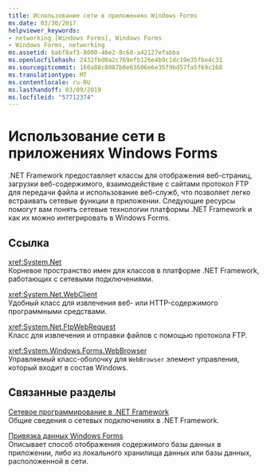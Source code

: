 ```yaml
---
title: Использование сети в приложениях Windows Forms
ms.date: 03/30/2017
helpviewer_keywords:
- networking [Windows Forms], Windows Forms
- Windows Forms, networking
ms.assetid: babf8af3-8000-46e2-8c68-a42127efabba
ms.openlocfilehash: 2432fbd0a2c769efb126e4b9c1dc19e35fbe4c31
ms.sourcegitcommit: 160a88c8087b0e63606e6e35f9bd57fa5f69c168
ms.translationtype: MT
ms.contentlocale: ru-RU
ms.lasthandoff: 03/09/2019
ms.locfileid: "57712374"
---
```

# <a name="networking-in-windows-forms-applications"></a>Использование сети в приложениях Windows Forms
.NET Framework предоставляет классы для отображения веб-страниц, загрузки веб-содержимого, взаимодействие с сайтами протокол FTP для передачи файла и использование веб-служб, что позволяет легко встраивать сетевые функции в приложении. Следующие ресурсы помогут вам понять сетевые технологии платформы .NET Framework и как их можно интегрировать в Windows Forms.  
  
## <a name="reference"></a>Ссылка  
 <xref:System.Net>  
 Корневое пространство имен для классов в платформе .NET Framework, работающих с сетевыми подключениями.  
  
 <xref:System.Net.WebClient>  
 Удобный класс для извлечения веб- или HTTP-содержимого программными средствами.  
  
 <xref:System.Net.FtpWebRequest>  
 Класс для извлечения и отправки файлов с помощью протокола FTP.  
  
 <xref:System.Windows.Forms.WebBrowser>  
 Управляемый класс-оболочку для `WebBrowser` элемент управления, который входит в состав Windows.  
  
## <a name="related-sections"></a>Связанные разделы  
 [Сетевое программирование в .NET Framework](../../network-programming/index.md)  
 Общие сведения о сетевых подключениях в .NET Framework.  
  
 [Привязка данных Windows Forms](../windows-forms-data-binding.md)  
 Описывает способ отображения содержимого базы данных в приложении, либо из локального хранилища данных или базы данных, расположенной в сети.
